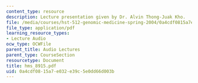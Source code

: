 ```yaml
---
content_type: resource
description: Lecture presentation given by Dr. Alvin Thong-Juak Kho.
file: /media/courses/hst-512-genomic-medicine-spring-2004/0a4cdf0815a7e032e39c5e0dd66d003b_hms_8915.pdf
file_type: application/pdf
learning_resource_types:
- Lecture Audio
ocw_type: OCWFile
parent_title: Audio Lectures
parent_type: CourseSection
resourcetype: Document
title: hms_8915.pdf
uid: 0a4cdf08-15a7-e032-e39c-5e0dd66d003b
---
```

